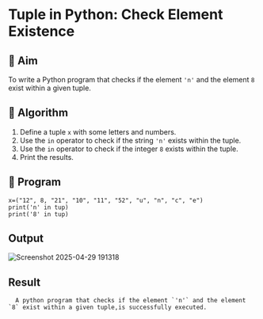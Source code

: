 # Tuple in Python: Check Element Existence

## 🎯 Aim
To write a Python program that checks if the element `'n'` and the element `8` exist within a given tuple.

## 🧠 Algorithm
1. Define a tuple `x` with some letters and numbers.
2. Use the `in` operator to check if the string `'n'` exists within the tuple.
3. Use the `in` operator to check if the integer `8` exists within the tuple.
4. Print the results.

## 🧾 Program
```
x=("12", 8, "21", "10", "11", "52", "u", "n", "c", "e")
print('n' in tup)
print('8' in tup)

```

## Output

![Screenshot 2025-04-29 191318](https://github.com/user-attachments/assets/bef81ef9-fdd5-4ad1-8c5a-6cc7dd768d8c)


## Result
      A python program that checks if the element `'n'` and the element `8` exist within a given tuple,is successfully executed.


